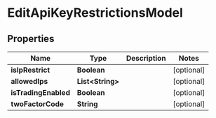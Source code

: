 # EditApiKeyRestrictionsModel

## Properties
Name | Type | Description | Notes
------------ | ------------- | ------------- | -------------
**isIpRestrict** | **Boolean** |  |  [optional]
**allowedIps** | **List&lt;String&gt;** |  |  [optional]
**isTradingEnabled** | **Boolean** |  |  [optional]
**twoFactorCode** | **String** |  |  [optional]
